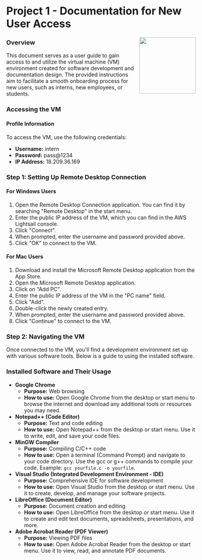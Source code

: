 # Project 1 - Documentation for New User Access



<img src="https://github.com/isha-kawosa/CSCE-412-CLOUD-COMPUTING/assets/149615714/7b006de0-44f8-4731-bb91-5bb6a4e58bed" width="150" height="150" align="right">

### Overview
This document serves as a user guide to gain access to and utilize the virtual machine (VM) environment created for software development and documentation design. The provided instructions aim to facilitate a smooth onboarding process for new users, such as interns, new employees, or students.

### Accessing the VM

#### Profile Information
To access the VM, use the following credentials:
- **Username:** intern
- **Password:** pass@1234
- **IP Address:** 18.209.36.169

### Step 1: Setting Up Remote Desktop Connection
#### For Windows Users
1. Open the Remote Desktop Connection application. You can find it by searching "Remote Desktop" in the start menu.
2. Enter the public IP address of the VM, which you can find in the AWS Lightsail console.
3. Click "Connect".
4. When prompted, enter the username and password provided above.
5. Click "OK" to connect to the VM.

#### For Mac Users
1. Download and install the Microsoft Remote Desktop application from the App Store.
2. Open the Microsoft Remote Desktop application.
3. Click on "Add PC".
4. Enter the public IP address of the VM in the "PC name" field.
5. Click "Add".
6. Double-click the newly created entry.
7. When prompted, enter the username and password provided above.
8. Click "Continue" to connect to the VM.

### Step 2: Navigating the VM
Once connected to the VM, you'll find a development environment set up with various software tools. Below is a guide to using the installed software.

### Installed Software and Their Usage
- **Google Chrome**
  - **Purpose:** Web browsing
  - **How to use:** Open Google Chrome from the desktop or start menu to browse the internet and download any additional tools or resources you may need.
- **Notepad++ (Code Editor)**
  - **Purpose:** Text and code editing
  - **How to use:** Open Notepad++ from the desktop or start menu. Use it to write, edit, and save your code files.
- **MinGW Compiler**
  - **Purpose:** Compiling C/C++ code
  - **How to use:** Open a terminal (Command Prompt) and navigate to your code directory. Use the gcc or g++ commands to compile your code. Example: `gcc yourfile.c -o yourfile`.
- **Visual Studio (Integrated Development Environment - IDE)**
  - **Purpose:** Comprehensive IDE for software development
  - **How to use:** Open Visual Studio from the desktop or start menu. Use it to create, develop, and manage your software projects.
- **LibreOffice (Document Editor)**
  - **Purpose:** Document creation and editing
  - **How to use:** Open LibreOffice from the desktop or start menu. Use it to create and edit text documents, spreadsheets, presentations, and more.
- **Adobe Acrobat Reader (PDF Viewer)**
  - **Purpose:** Viewing PDF files
  - **How to use:** Open Adobe Acrobat Reader from the desktop or start menu. Use it to view, read, and annotate PDF documents.
